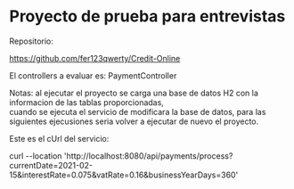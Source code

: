 # Proyecto de prueba para entrevistas

Repositorio:

https://github.com/fer123qwerty/Credit-Online

El controllers a evaluar es: PaymentController

Notas: al ejecutar el proyecto se carga una base de datos H2 con la informacion de las tablas proporcionadas,  
cuando se ejecuta el servicio de modificara la base de datos, 
para las siguientes ejecusiones seria volver a ejecutar de nuevo el proyecto.

Este es el cUrl del servicio:

curl --location 'http://localhost:8080/api/payments/process?currentDate=2021-02-15&interestRate=0.075&vatRate=0.16&businessYearDays=360'

